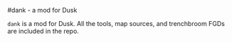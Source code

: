 #dank - a mod for Dusk

`dank` is a mod for Dusk. All the tools, map sources, and trenchbroom FGDs are included in the repo.